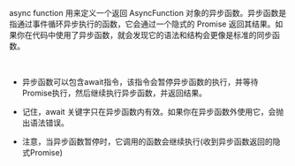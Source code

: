 async function 用来定义一个返回 AsyncFunction 对象的异步函数。异步函数是指通过事件循环异步执行的函数，它会通过一个隐式的 Promise 返回其结果。如果你在代码中使用了异步函数，就会发现它的语法和结构会更像是标准的同步函数。

&nbsp;

* 异步函数可以包含await指令，该指令会暂停异步函数的执行，并等待Promise执行，然后继续执行异步函数，并返回结果。


* 记住，await 关键字只在异步函数内有效。如果你在异步函数外使用它，会抛出语法错误。


* 注意，当异步函数暂停时，它调用的函数会继续执行(收到异步函数返回的隐式Promise)